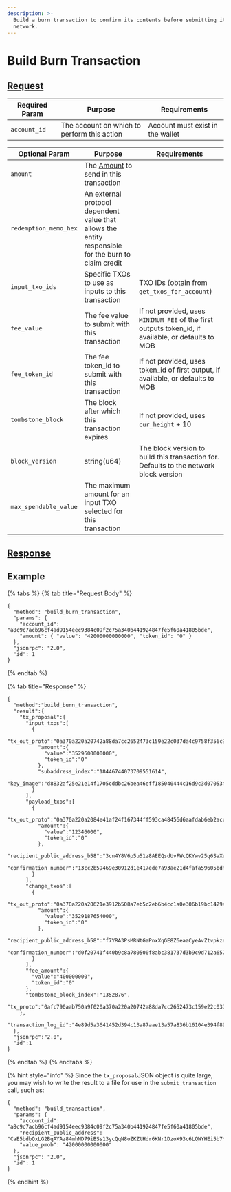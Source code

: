 ```yaml
---
description: >-
  Build a burn transaction to confirm its contents before submitting it to the
  network.
---
```


# Build Burn Transaction

## [Request](https://github.com/mobilecoinofficial/full-service/blob/main/full-service/src/json_rpc/v2/api/request.rs#L56-L66)

| Required Param | Purpose                                     | Requirements                     |
|----------------|---------------------------------------------|----------------------------------|
| `account_id`   | The account on which to perform this action | Account must exist in the wallet |

| Optional Param        | Purpose                                                                                                                                              | Requirements                                                                                        |
|-----------------------|------------------------------------------------------------------------------------------------------------------------------------------------------|-----------------------------------------------------------------------------------------------------|
| `amount`              | The [Amount](https://github.com/mobilecoinofficial/full-service/blob/main/full-service/src/json_rpc/v2/models/amount.rs) to send in this transaction |                                                                                                     |
| `redemption_memo_hex` | An external protocol dependent value that allows the entity responsible for the burn to claim credit                                                 |                                                                                                     |
| `input_txo_ids`       | Specific TXOs to use as inputs to this transaction                                                                                                   | TXO IDs (obtain from `get_txos_for_account`)                                                        |
| `fee_value`           | The fee value to submit with this transaction                                                                                                        | If not provided, uses `MINIMUM_FEE` of the first outputs token_id, if available, or defaults to MOB |
| `fee_token_id`        | The fee token_id to submit with this transaction                                                                                                     | If not provided, uses token_id of first output, if available, or defaults to MOB                    |
| `tombstone_block`     | The block after which this transaction expires                                                                                                       | If not provided, uses `cur_height` + 10                                                             |
| `block_version`       | string(u64)                                                                                                                                          | The block version to build this transaction for. Defaults to the network block version              |
| `max_spendable_value` | The maximum amount for an input TXO selected for this transaction                                                                                    |                                                                                                     |

## [Response](https://github.com/mobilecoinofficial/full-service/blob/main/full-service/src/json_rpc/v2/api/response.rs#L48-51)

## Example

{% tabs %}
{% tab title="Request Body" %}

```
{
  "method": "build_burn_transaction",
  "params": {
    "account_id": "a8c9c7acb96cf4ad9154eec9384c09f2c75a340b441924847fe5f60a41805bde",
    "amount": { "value": "42000000000000", "token_id": "0" }
  },
  "jsonrpc": "2.0",
  "id": 1
}
```

{% endtab %}

{% tab title="Response" %}

```
{
  "method":"build_burn_transaction",
  "result":{
    "tx_proposal":{
      "input_txos":[
        {
          "tx_out_proto":"0a370a220a20742a88da7cc2652473c159e22c037da4c9758f356c9968c1acd5fe2a246b...",
          "amount":{
            "value":"3529600000000",
            "token_id":"0"
          },
          "subaddress_index":"18446744073709551614",
          "key_image":"d8832af25e21e14f1705cddbc26bea46eff185040444c16d9c3d07053f775f6d"
        }
      ],
      "payload_txos":[
        {
          "tx_out_proto":"0a370a220a2084e41af24f167344ff593ca48456d6aafdab6eb2acc027302ff2a7cbaeaa...",
          "amount":{
            "value":"12346000",
            "token_id":"0"
          },
          "recipient_public_address_b58":"3cn4Y8V6p5u51z8AEEQsdUvFWcQKYwv25q6SaXeiXyz8kp19g7rLkuxu6rgefYWdZzun2RNrVPsMkM4djfhNzxC8LKKFmZXptcsxqndvbd9",
          "confirmation_number":"13cc2b59469e30912d1e417ede7a93ae21d4fafa59605bdf2cb66e648c72dd37"
        }
      ],
      "change_txos":[
        {
          "tx_out_proto":"0a370a220a20621e3912b508a7eb5c2eb6b4cc1a0e306b19bc1429a7c2e938751a19e247...",
          "amount":{
            "value":"3529187654000",
            "token_id":"0"
          },
          "recipient_public_address_b58":"f7YRA3PsMRNtGaPnxXqGE8Z6eaaCyeAvZtvpkze86aWxcF7a4Kcz1t7p827GHRqM93iWHvqqrp2poG1QxX4xVidAXNuBGzwpCsEoAouq5h",
          "confirmation_number":"d0f20741f440b9c8a780500f8abc381737d3b9c9d712a6520b9d7806705b031d"
        }
      ],
      "fee_amount":{
        "value":"400000000",
        "token_id":"0"
      },
      "tombstone_block_index":"1352876",
      "tx_proto":"0afc790aab750a9f020a370a220a20742a88da7cc2652473c159e22c037da4c9758f356c9968c1acd5fe...."
    },
    "transaction_log_id":"4e89d5a3641452d394c13a87aae13a57a836b16104e394f89a5c743b00771b81"
  },
  "jsonrpc":"2.0",
  "id":1
}
```

{% endtab %}
{% endtabs %}

{% hint style="info" %}
Since the `tx_proposal`JSON object is quite large, you may wish to write the result to a file for use in
the `submit_transaction` call, such as:

```
{
  "method": "build_transaction",
  "params": {
    "account_id": "a8c9c7acb96cf4ad9154eec9384c09f2c75a340b441924847fe5f60a41805bde",
    "recipient_public_address": "CaE5bdbQxLG2BqAYAz84mhND79iBSs13ycQqN8oZKZtHdr6KNr1DzoX93c6LQWYHEi5b7YLiJXcTRzqhDFB563Kr1uxD6iwERFbw7KLWA6",
    "value_pmob": "42000000000000"
  },
  "jsonrpc": "2.0",
  "id": 1
}
```

{% endhint %}
